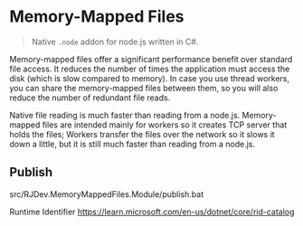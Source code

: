 # Memory-Mapped Files
> Native `.node` addon for node.js written in C#.

Memory-mapped files offer a significant performance benefit over standard file access. 
It reduces the number of times the application must access the disk (which is slow compared to memory).
In case you use thread workers, you can share the memory-mapped files between them, so you will also reduce the number of redundant file reads.

Native file reading is much faster than reading from a node.js. 
Memory-mapped files are intended mainly for workers so it creates TCP server that holds the files; Workers transfer the files over the network so it slows it down a little, but it is still much faster than reading from a node.js.








## Publish
src/RJDev.MemoryMappedFiles.Module/publish.bat

Runtime Identifier
https://learn.microsoft.com/en-us/dotnet/core/rid-catalog